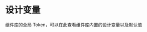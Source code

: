 <script lang="ts" setup>
import TokenList from "./TokenList.vue";
</script>

# 设计变量
组件库的全局 Token，可以在此查看组件库内置的设计变量以及默认值
<TokenList />
